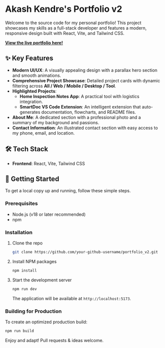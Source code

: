 # Akash Kendre's Portfolio v2

Welcome to the source code for my personal portfolio! This project showcases my skills as a full-stack developer and features a modern, responsive design built with React, Vite, and Tailwind CSS.

**[View the live portfolio here!](https://akashkendre.com)**

## ✨ Key Features

*   **Modern UI/UX**: A visually appealing design with a parallax hero section and smooth animations.
*   **Comprehensive Project Showcase**: Detailed project cards with dynamic filtering across **All / Web / Mobile / Desktop / Tool**.
*   **Highlighted Projects**:
    *   **Home Inspection Notes App**: A practical tool with logistics integration.
    *   **SmartDoc VS Code Extension**: An intelligent extension that auto-generates documentation, flowcharts, and README files.
*   **About Me**: A dedicated section with a professional photo and a summary of my background and passions.
*   **Contact Information**: An illustrated contact section with easy access to my phone, email, and location.

## 🛠️ Tech Stack

*   **Frontend**: React, Vite, Tailwind CSS

## 🚀 Getting Started

To get a local copy up and running, follow these simple steps.

### Prerequisites

*   Node.js (v18 or later recommended)
*   npm

### Installation

1.  Clone the repo
    ```sh
    git clone https://github.com/your-github-username/portfolio_v2.git
    ```
2.  Install NPM packages
    ```sh
    npm install
    ```
3.  Start the development server
    ```sh
    npm run dev
    ```
    The application will be available at `http://localhost:5173`.

### Building for Production

To create an optimized production build:

```bash
npm run build
```

Enjoy and adapt! Pull requests & ideas welcome.
